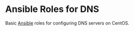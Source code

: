 # Ansible Roles for DNS

Basic [Ansible](https://www.ansible.com/) roles for configuring DNS servers on CentOS.
